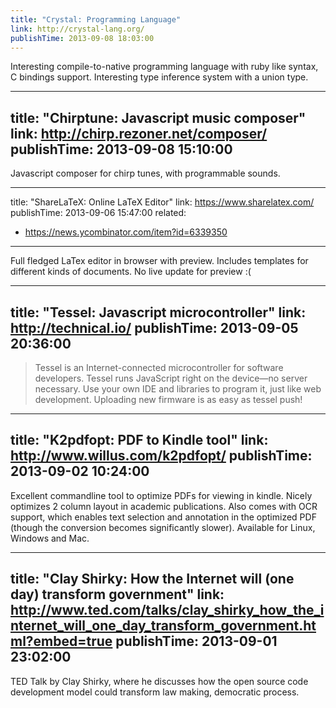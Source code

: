 ```yaml
---
title: "Crystal: Programming Language"
link: http://crystal-lang.org/
publishTime: 2013-09-08 18:03:00
---
```

Interesting compile-to-native programming language with ruby like
syntax, C bindings support. Interesting type inference system with
a union type.

---
title: "Chirptune: Javascript music composer"
link: http://chirp.rezoner.net/composer/
publishTime: 2013-09-08 15:10:00
---
Javascript composer for chirp tunes, with programmable sounds.

---
title: "ShareLaTeX: Online LaTeX Editor"
link: https://www.sharelatex.com/
publishTime: 2013-09-06 15:47:00
related:
  - https://news.ycombinator.com/item?id=6339350
---
Full fledged LaTex editor in browser with preview. Includes templates for different
kinds of documents. No live update for preview :(

---
title: "Tessel: Javascript microcontroller"
link: http://technical.io/
publishTime: 2013-09-05 20:36:00
---
> Tessel is an Internet-connected microcontroller for software developers.
> Tessel runs JavaScript right on the device—no server necessary. Use your
> own IDE and libraries to program it, just like web development. Uploading
> new firmware is as easy as tessel push!

---
title: "K2pdfopt: PDF to Kindle tool"
link: http://www.willus.com/k2pdfopt/
publishTime: 2013-09-02 10:24:00
---
Excellent commandline tool to optimize PDFs for viewing in kindle. 
Nicely optimizes 2 column layout in academic publications. Also comes
with OCR support, which enables text selection and annotation in the
optimized PDF (though the conversion becomes significantly slower).
Available for Linux, Windows and Mac.

---
title: "Clay Shirky: How the Internet will (one day) transform government"
link: http://www.ted.com/talks/clay_shirky_how_the_internet_will_one_day_transform_government.html?embed=true
publishTime: 2013-09-01 23:02:00
---
TED Talk by Clay Shirky, where he discusses how the open source code
development model could transform law making, democratic process.
